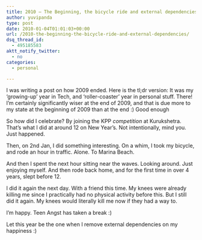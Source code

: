 ```yaml
---
title: 2010 – The Beginning, the bicycle ride and external dependencies
author: yuvipanda
type: post
date: 2010-01-04T01:01:03+00:00
url: /2010-the-beginning-the-bicycle-ride-and-external-dependencies/
dsq_thread_id:
  - 495185583
aktt_notify_twitter:
  - no
categories:
  - personal

---
```

I was writing a post on how 2009 ended. Here is the tl;dr version: It was my &#8216;growing-up&#8217; year in Tech, and &#8216;roller-coaster&#8217; year in personal stuff. There! I&#8217;m certainly significantly wiser at the end of 2009, and that is due more to my state at the beginning of 2009 than at the end :) Good enough

So how did I celebrate? By joining the KPP _competition_ at Kurukshetra. That&#8217;s what I did at around 12 on New Year&#8217;s. Not intentionally, mind you. Just happened.

Then, on 2nd Jan, I did something interesting. On a whim, I took my bicycle, and rode an hour in traffic. Alone. To Marina Beach.

And then I spent the next hour sitting near the waves. Looking around. Just enjoying myself. And then rode back home, and for the first time in over 4 years, slept before 12.

I did it again the next day. With a friend this time. My knees were already killing me since I practically had no physical activity before this. But I still did it again. My knees would literally kill me now if they had a way to.

I&#8217;m happy. Teen Angst has taken a break :)

Let this year be the one when I remove external dependencies on my happiness :)